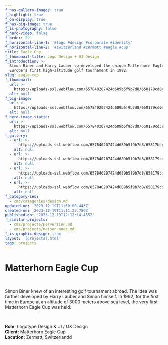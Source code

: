 ```yaml
---
f_has-gallery-images: true
f_highlight: true
f_on-display: true
f_has-big-image: true
f_is-photography: false
f_hero-video: false
f_order: 29
f_horizontal-line-1: '#logo #design #corporate #identity'
f_horizontal-line-2: '#switzerland #zermatt #eagle #cup'
title: Eagle Cup
f_thumbnail-title: Logo Design + UI Design
f_introduction: >-
  Simon Biner and Harry Lauber co-developed the unique Matterhorn Eagle Cup,
  Europe's first high-altitude golf tournament in 1992.
slug: eagle-cup
f_thumbnail:
  url: >-
    https://uploads-ssl.webflow.com/657840207424d689b5f9b7d8/658179cd0e13f32fb4f7e6bf_img_eaglecup_03.svg
  alt: null
f_big-image:
  url: >-
    https://uploads-ssl.webflow.com/657840207424d689b5f9b7d8/658179cd0e13f32fb4f7e6bf_img_eaglecup_03.svg
  alt: null
f_hero-image-static:
  url: >-
    https://uploads-ssl.webflow.com/657840207424d689b5f9b7d8/658179cd3a5087c1f3a9cf6e_img_eaglecup_05.jpg
  alt: null
f_gallery:
  - url: >-
      https://uploads-ssl.webflow.com/657840207424d689b5f9b7d8/65817beca045a6e103fbf2d9_full-logo-animated.svg
    alt: null
  - url: >-
      https://uploads-ssl.webflow.com/657840207424d689b5f9b7d8/658179cd555f4fef9cb6732b_img_eaglecup_08.svg
    alt: null
  - url: >-
      https://uploads-ssl.webflow.com/657840207424d689b5f9b7d8/658179cd22f8c5cabeea3336_img_eaglecup_02.jpg
    alt: null
  - url: >-
      https://uploads-ssl.webflow.com/657840207424d689b5f9b7d8/658179cd3a5087c1f3a9cf6e_img_eaglecup_05.jpg
    alt: null
f_category-ies:
  - cms/categories/design.md
updated-on: '2023-12-19T11:50:00.443Z'
created-on: '2023-12-19T11:11:22.780Z'
published-on: '2023-12-19T12:12:14.455Z'
f_similar-projects:
  - cms/projects/perversion.md
  - cms/projects/maison-noee.md
f_is-graphic-design: true
layout: '[projects].html'
tags: projects
---
```


Matterhorn Eagle Cup
====================

‍

Simon Biner knew of an interesting golf tournament abroad. The idea was further developed by Harry Lauber and Simon himself. In 1992, for the first time in Europe at an altitude of 3000 meters above sea level, the very first Matterhorn Eagle Cup was held.

‍

**Role:** Logotype Design & UI / UX Design  
**Client:** Matterhorn Eagle Cup  
**Location:** Zermatt, Switzerlandd
